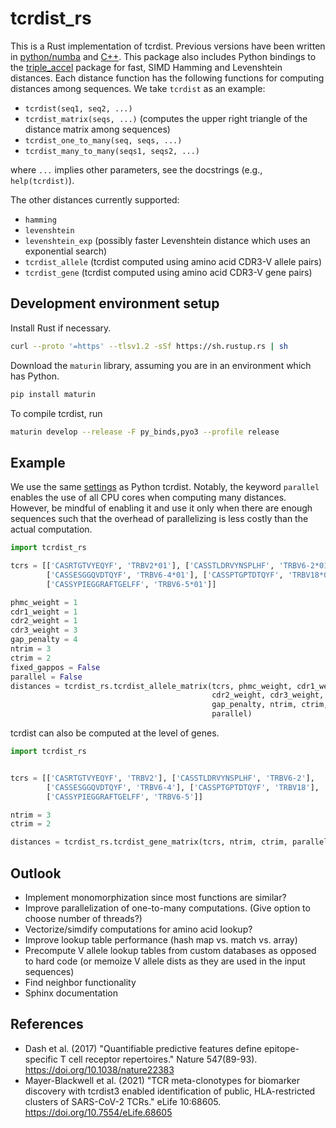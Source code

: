 # tcrdist_rs
This is a Rust implementation of tcrdist. Previous versions have been written in [python/numba](https://tcrdist3.readthedocs.io/en/latest/index.html) and [C++](https://github.com/phbradley/conga/tree/master/tcrdist_cpp). This package also includes Python bindings to the [triple_accel](https://github.com/Daniel-Liu-c0deb0t/triple_accel) package for fast, SIMD Hamming and Levenshtein distances. Each distance function has the following functions for computing distances among sequences. We take `tcrdist` as an example:

- `tcrdist(seq1, seq2, ...)`
- `tcrdist_matrix(seqs, ...)` (computes the upper right triangle of the distance matrix among sequences)
- `tcrdist_one_to_many(seq, seqs, ...)`
- `tcrdist_many_to_many(seqs1, seqs2, ...)`

where `...` implies other parameters, see the docstrings (e.g., `help(tcrdist)`).

The other distances currently supported:

- `hamming`
- `levenshtein`
- `levenshtein_exp` (possibly faster Levenshtein distance which uses an exponential search)
- `tcrdist_allele` (tcrdist computed using amino acid CDR3-V allele pairs)
- `tcrdist_gene` (tcrdist computed using amino acid CDR3-V gene pairs)

## Development environment setup
Install Rust if necessary.
```bash
curl --proto '=https' --tlsv1.2 -sSf https://sh.rustup.rs | sh
```

Download the `maturin` library, assuming you are in an environment which has Python.

```bash
pip install maturin
```

To compile tcrdist, run

```bash
maturin develop --release -F py_binds,pyo3 --profile release
```

## Example

We use the same [settings](https://tcrdist3.readthedocs.io/en/latest/tcrdistances.html#i-want-complete-control) as Python tcrdist. Notably, the keyword `parallel` enables the use of all CPU cores when computing many distances. However, be mindful of enabling it and use it only when there are enough sequences such that the overhead of parallelizing is less costly than the actual computation.

```python
import tcrdist_rs

tcrs = [['CASRTGTVYEQYF', 'TRBV2*01'], ['CASSTLDRVYNSPLHF', 'TRBV6-2*01'],
        ['CASSESGGQVDTQYF', 'TRBV6-4*01'], ['CASSPTGPTDTQYF', 'TRBV18*01'],
        ['CASSYPIEGGRAFTGELFF', 'TRBV6-5*01']]

phmc_weight = 1
cdr1_weight = 1
cdr2_weight = 1
cdr3_weight = 3
gap_penalty = 4
ntrim = 3
ctrim = 2
fixed_gappos = False
parallel = False
distances = tcrdist_rs.tcrdist_allele_matrix(tcrs, phmc_weight, cdr1_weight,
                                             cdr2_weight, cdr3_weight,
                                             gap_penalty, ntrim, ctrim, fixed_gappos,
                                             parallel)
```

tcrdist can also be computed at the level of genes.

```python
import tcrdist_rs


tcrs = [['CASRTGTVYEQYF', 'TRBV2'], ['CASSTLDRVYNSPLHF', 'TRBV6-2'],
        ['CASSESGGQVDTQYF', 'TRBV6-4'], ['CASSPTGPTDTQYF', 'TRBV18'],
        ['CASSYPIEGGRAFTGELFF', 'TRBV6-5']]

ntrim = 3
ctrim = 2

distances = tcrdist_rs.tcrdist_gene_matrix(tcrs, ntrim, ctrim, parallel=False)
```

## Outlook

- Implement monomorphization since most functions are similar?
- Improve parallelization of one-to-many computations. (Give option to choose number of threads?)
- Vectorize/simdify computations for amino acid lookup?
- Improve lookup table performance (hash map vs. match vs. array)
- Precompute V allele lookup tables from custom databases as opposed to hard code (or memoize V allele dists as they are used in the input sequences)
- Find neighbor functionality
- Sphinx documentation

## References
- Dash et al. (2017) "Quantifiable predictive features define epitope-specific T cell receptor repertoires." Nature 547(89-93). https://doi.org/10.1038/nature22383
-  Mayer-Blackwell et al. (2021) "TCR meta-clonotypes for biomarker discovery with tcrdist3 enabled identification of public, HLA-restricted clusters of SARS-CoV-2 TCRs." eLife 10:68605. https://doi.org/10.7554/eLife.68605
